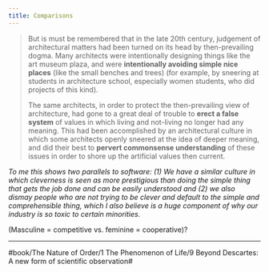 ```yaml
---
title: Comparisons
---
```


> But is must be remembered that in the late 20th century, judgement of architectural matters had been turned on its head by then-prevailing dogma. Many architects were intentionally designing things like the art museum plaza, and were **intentionally avoiding simple nice places** (like the small benches and trees) (for example, by sneering at students in architecture school, especially women students, who did projects of this kind).
> 
> The same architects, in order to protect the then-prevailing view of architecture, had gone to a great deal of trouble to **erect a false system** of values in which living and not-living no longer had any meaning. This had been accomplished by an architectural culture in which some architects openly sneered at the idea of deeper meaning, and did their best to **pervert commonsense understanding** of these issues in order to shore up the artificial values then current.

*To me this shows two parallels to software: (1) We have a similar culture in which cleverness is seen as more prestigious than doing the simple thing that gets the job done and can be easily understood and (2) we also dismay people who are not trying to be clever and default to the simple and comprehensible thing, which I also believe is a huge component of why our industry is so toxic to certain minorities.*

(Masculine = competitive vs. feminine = cooperative)?

---

#book/The Nature of Order/1 The Phenomenon of Life/9 Beyond Descartes: A new form of scientific observation#